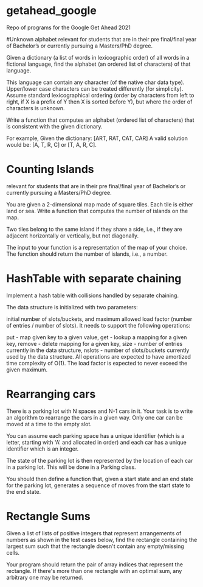 # getahead_google
Repo of programs for the Google Get Ahead 2021

#Unknown alphabet
relevant for students that are in their pre final/final year of Bachelor’s or currently pursuing a Masters/PhD degree.

Given a dictionary (a list of words in lexicographic order) of all words in a fictional language, find the alphabet (an ordered list of characters) of that language.

This language can contain any character (of the native char data type). Upper/lower case characters can be treated differently (for simplicity). Assume standard lexicographical ordering (order by characters from left to right, if X is a prefix of Y then X is sorted before Y), but where the order of characters is unknown.

Write a function that computes an alphabet (ordered list of characters) that is consistent with the given dictionary.

For example,
Given the dictionary: [ART, RAT, CAT, CAR]
A valid solution would be: [A, T, R, C] or [T, A, R, C].

# Counting Islands
relevant for students that are in their pre final/final year of Bachelor’s or currently pursuing a Masters/PhD degree.

You are given a 2-dimensional map made of square tiles. Each tile is either land or sea. Write a function that computes the number of islands on the map.

Two tiles belong to the same island if they share a side, i.e., if they are adjacent horizontally or vertically, but not diagonally.

The input to your function is a representation of the map of your choice. The function should return the number of islands, i.e., a number.

# HashTable with separate chaining
Implement a hash table with collisions handled by separate chaining.

The data structure is initialized with two parameters:

initial number of slots/buckets, and
maximum allowed load factor (number of entries / number of slots).
It needs to support the following operations:

put - map given key to a given value,
get - lookup a mapping for a given key,
remove - delete mapping for a given key,
size - number of entries currently in the data structure,
nslots - number of slots/buckets currently used by the data structure.
All operations are expected to have amortized time complexity of O(1). The load factor is expected to never exceed the given maximum.

# Rearranging cars
There is a parking lot with N spaces and N-1 cars in it. Your task is to write an algorithm to rearrange the cars in a given way. Only one car can be moved at a time to the empty slot.

You can assume each parking space has a unique identifier (which is a letter, starting with 'A' and allocated in order) and each car has a unique identifier which is an integer.

The state of the parking lot is then represented by the location of each car in a parking lot. This will be done in a Parking class.

You should then define a function that, given a start state and an end state for the parking lot, generates a sequence of moves from the start state to the end state.

# Rectangle Sums
Given a list of lists of positive integers that represent arrangements of numbers as shown in the test cases below, find the rectangle containing the largest sum such that the rectangle doesn't contain any empty/missing cells.

Your program should return the pair of array indices that represent the rectangle. If there's more than one rectangle with an optimal sum, any arbitrary one may be returned.
